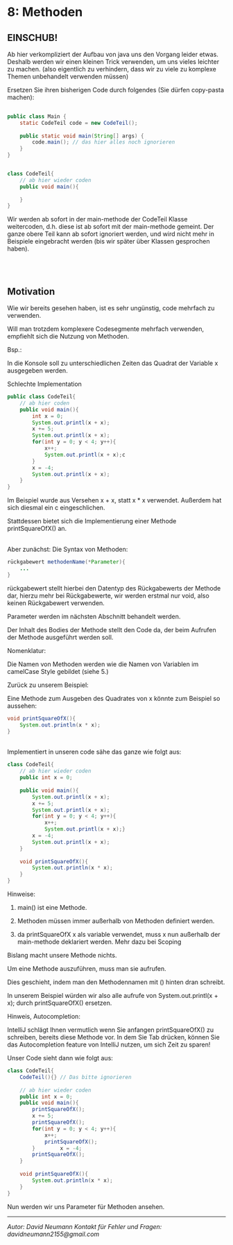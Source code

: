 # 8: Methoden

## EINSCHUB!

Ab hier verkompliziert der Aufbau von java uns den Vorgang leider etwas. Deshalb werden wir einen kleinen Trick verwenden, um uns vieles leichter zu machen. (also eigentlich zu verhindern, dass wir zu viele zu komplexe Themen unbehandelt verwenden müssen)

Ersetzen Sie ihren bisherigen Code durch folgendes (Sie dürfen copy-pasta machen):

```java
  
public class Main {  
    static CodeTeil code = new CodeTeil();  
    
    public static void main(String[] args) {  
        code.main(); // das hier alles noch ignorieren  
    }
}  


class CodeTeil{
    // ab hier wieder coden  
    public void main(){
	    
    }  
}
```

Wir werden ab sofort in der main-methode der CodeTeil Klasse weitercoden, d.h. diese ist ab sofort mit der main-methode gemeint. Der ganze obere Teil kann ab sofort ignoriert werden, und wird nicht mehr in Beispiele eingebracht werden (bis wir später über Klassen gesprochen haben).
<div style="page-break-after: always; visibility: hidden">
\pagebreak
</div>
<br />

## Motivation

Wie wir bereits gesehen haben, ist es sehr ungünstig, code mehrfach zu verwenden.

Will man trotzdem komplexere Codesegmente mehrfach verwenden, empfiehlt sich die Nutzung von Methoden.

Bsp.:

In die Konsole soll zu unterschiedlichen Zeiten das Quadrat der Variable x ausgegeben werden.

Schlechte Implementation

```java
public class CodeTeil{
    // ab hier coden  
    public void main(){  
        int x = 0;  
        System.out.printl(x + x);  
        x += 5;  
        System.out.printl(x + x);  
        for(int y = 0; y < 4; y++){  
            x++;  
            System.out.printl(x + x);c  
        }  
        x = -4;  
        System.out.printl(x + x);  
    }
}
```

Im Beispiel wurde aus Versehen x + x, statt x \* x verwendet. Außerdem hat sich diesmal ein c eingeschlichen.

Stattdessen bietet sich die Implementierung einer Methode printSquareOfX() an.
<div style="page-break-after: always; visibility: hidden">
\pagebreak
</div>
Aber zunächst:
Die Syntax von Methoden:

```java
rückgabewert methodenName(*Parameter){
	...
}
```

rückgabewert stellt hierbei den Datentyp des Rückgabewerts der Methode dar, hierzu mehr bei Rückgabewerte, wir werden erstmal nur void, also keinen Rückgabewert verwenden.

Parameter werden im nächsten Abschnitt behandelt werden.

Der Inhalt des Bodies der Methode stellt den Code da, der beim Aufrufen der Methode ausgeführt werden soll.

Nomenklatur:

Die Namen von Methoden werden wie die Namen von Variablen im camelCase Style gebildet (siehe 5.)

Zurück zu unserem Beispiel:

Eine Methode zum Ausgeben des Quadrates von x könnte zum Beispiel so aussehen:

```java
void printSquareOfX(){
	System.out.println(x * x);
}
```
<div style="page-break-after: always; visibility: hidden">
\pagebreak
</div>
Implementiert in unseren code sähe das ganze wie folgt aus:

```java
class CodeTeil{  
    // ab hier wieder coden       
    public int x = 0; 
     
    public void main(){  
        System.out.printl(x + x);  
        x += 5;  
        System.out.printl(x + x);  
        for(int y = 0; y < 4; y++){  
            x++;  
            System.out.printl(x + x);}  
        x = -4;  
        System.out.printl(x + x);  
    }
    
    void printSquareOfX(){  
	    System.out.println(x * x);  
    }
}
```

Hinweise:

1. main() ist eine Methode.

2. Methoden müssen immer außerhalb von Methoden definiert werden.

3. da printSquareOfX x als variable verwendet, muss x nun außerhalb der main-methode deklariert werden. Mehr dazu bei Scoping

Bislang macht unsere Methode nichts.

Um eine Methode auszuführen, muss man sie aufrufen.

Dies geschieht, indem man den Methodennamen mit () hinten dran schreibt.

In unserem Beispiel würden wir also alle aufrufe von System.out.printl(x + x); durch printSquareOfX() ersetzen.

Hinweis, Autocompletion:

IntelliJ schlägt Ihnen vermutlich wenn Sie anfangen printSquareOfX() zu schreiben, bereits diese Methode vor. In dem Sie Tab drücken, können Sie das Autocompletion feature von IntelliJ nutzen, um sich Zeit zu sparen!

Unser Code sieht dann wie folgt aus:

```java
class CodeTeil{  
    CodeTeil(){} // Das bitte ignorieren  
    
    // ab hier wieder coden
    public int x = 0;  
	public void main(){  
        printSquareOfX();  
        x += 5;  
        printSquareOfX();  
        for(int y = 0; y < 4; y++){  
            x++;  
            printSquareOfX();  
        }        x = -4;  
        printSquareOfX();  
    }  
    
    void printSquareOfX(){
        System.out.println(x * x);  
    }
}
```

Nun werden wir uns Parameter für Methoden ansehen.
<br />

---
_Autor: David Neumann_
_Kontakt für Fehler und Fragen: davidneumann2155@gmail.com_